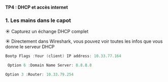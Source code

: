 #### TP4 : DHCP et accès internet
### 1. Les mains dans le capot
☀️ Capturez un échange DHCP complet

☀️ Directement dans Wireshark, vous pouvez voir toutes les infos que vous donne  le serveur DHCP


```powershell
Bootp Flags :Your (client) IP address: 10.33.77.164
```
```powershell
 Option 6 :Domain Name Server: 8.8.8.8
```
```powershell
Option 3 :Router: 10.33.79.254
```